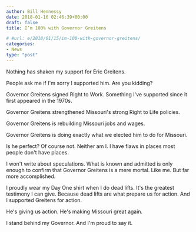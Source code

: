 ```yaml
---
author: Bill Hennessy
date: 2018-01-16 02:46:39+00:00
draft: false
title: I’m 100% with Governor Greitens

# #url: e/2018/01/15/im-100-with-governor-greitens/
categories:
- News
type: "post"
---
```


Nothing has shaken my support for Eric Greitens.

People ask me if I'm sorry I supported him. Are you kidding?

Governor Greitens signed Right to Work. Something I've supported since it first appeared in the 1970s.

Governor Greitens strengthened Missouri's strong Right to Life policies.

Governor Greitens is rebuilding Missouri jobs and wages.

Governor Greitens is doing exactly what we elected him to do for Missouri.

Is he perfect? Of course not. Neither am I. I have flaws in places most people don't have places.

I won't write about speculations. What is known and admitted is only enough to confirm that Governor Greitens is a mere mortal. Like me. But far more accomplished.

I proudly wear my Day One shirt when I do dead lifts. It's the greatest testimony I can give. Because dead lifts are what prepare us for action. And I supported Greitens for action.

He's giving us action. He's making Missouri great again.

I stand behind my Governor. And I'm proud to say it.
